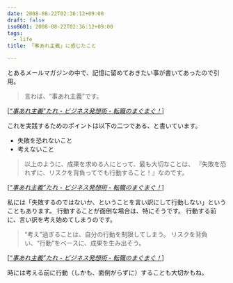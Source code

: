 ```yaml
---
date: 2008-08-22T02:36:12+09:00
draft: false
iso8601: 2008-08-22T02:36:12+09:00
tags:
  - life
title: 「事あれ主義」に感じたこと

---
```


とあるメールマガジンの中で、記憶に留めておきたい事が書いてあったので引用。

<blockquote cite="http://career.mag2.com/hassou/080529.html" title="&#8220;事あれ主義&#8221;たれ - ビジネス発想術 - 転職のまぐまぐ！" class="blockquote">
  <p>言わば、&#8220;事あれ主義&#8221;です。</p>
</blockquote>
<div class="cite">[<cite><a href="http://career.mag2.com/hassou/080529.html">&#8220;事あれ主義&#8221;たれ - ビジネス発想術 - 転職のまぐまぐ！</a></cite>]</div>

これを実践するためのポイントは以下の二つである、と書いています。

- 失敗を恐れないこと
- 考えないこと

<blockquote cite="http://career.mag2.com/hassou/080529.html" title="&#8220;事あれ主義&#8221;たれ - ビジネス発想術 - 転職のまぐまぐ！" class="blockquote">
  <p>以上のように、成果を求める人にとって、最も大切なことは、 『失敗を恐れずに、リスクを背負ってでも行動すること！』なのです。</p>
</blockquote>
<div class="cite">[<cite><a href="http://career.mag2.com/hassou/080529.html">&#8220;事あれ主義&#8221;たれ - ビジネス発想術 - 転職のまぐまぐ！</a></cite>]</div>

私には「失敗するのではないか、ということを言い訳にして行動しない」ということもあります。
行動することが面倒な場合は、特にそうです。
行動する前に、言い訳を考え始めてしまうのです。

<blockquote cite="http://career.mag2.com/hassou/080529.html" title="&#8220;事あれ主義&#8221;たれ - ビジネス発想術 - 転職のまぐまぐ！" class="blockquote">
  <p>&#8220;考え&#8221;過ぎることは、自分の行動を制限してしまう。 リスクを背負い、&#8220;行動&#8221;をベースに、成果を生み出そう。</p>
</blockquote>
<div class="cite">[<cite><a href="http://career.mag2.com/hassou/080529.html">&#8220;事あれ主義&#8221;たれ - ビジネス発想術 - 転職のまぐまぐ！</a></cite>]</div>

時には考える前に行動（しかも、面倒がらずに）することも大切かもね。
